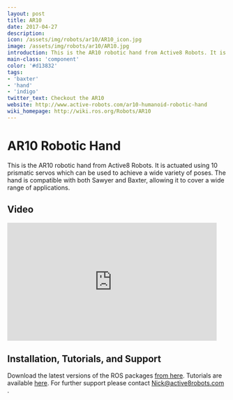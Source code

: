 ```yaml
---
layout: post
title: AR10
date: 2017-04-27
description:
icon: /assets/img/robots/ar10/AR10_icon.jpg
image: /assets/img/robots/ar10/AR10.jpg
introduction: This is the AR10 robotic hand from Active8 Robots. It is actuated using 10 prismatic servos which can be used to achieve a wide variety of poses.
main-class: 'component'
color: '#d13832'
tags:
- 'baxter'
- 'hand'
- 'indigo'
twitter_text: Checkout the AR10
website: http://www.active-robots.com/ar10-humanoid-robotic-hand
wiki_homepage: http://wiki.ros.org/Robots/AR10
---
```


# AR10 Robotic Hand

This is the AR10 robotic hand from Active8 Robots.
It is actuated using 10 prismatic servos which can be used to achieve a wide variety of poses.
The hand is compatible with both Sawyer and Baxter, allowing it to cover a wide range of applications.

## Video

<iframe type="text/html" src="http://www.youtube.com/embed/2vvypmp75K8" allowfullscreen="" width="480" height="270" frameborder="0"></iframe>

## Installation, Tutorials, and Support

Download the latest versions of the ROS packages [from here](https://github.com/Active8Robots/AR10).
Tutorials are available [here](http://wiki.ros.org/AR10/Tutorials).
For further support please contact Nick@active8robots.com .
